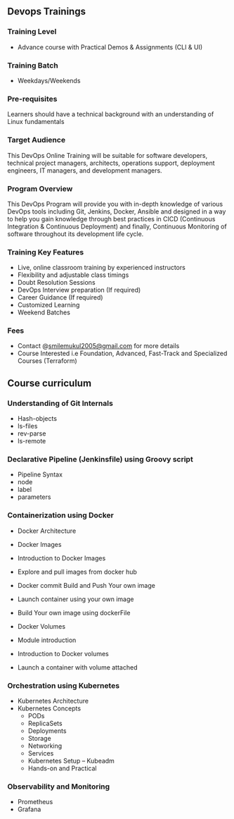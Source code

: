 ## Devops Trainings

### Training Level
- Advance course with Practical Demos & Assignments (CLI & UI)

### Training Batch
- Weekdays/Weekends

### Pre-requisites
Learners should have a technical background with an understanding of Linux fundamentals

### Target Audience
This DevOps Online Training will be suitable for software developers, technical project managers, architects, operations support, deployment engineers, IT managers, and development managers.

### Program Overview
This DevOps Program will provide you with in-depth knowledge of various DevOps tools including Git, Jenkins, Docker, Ansible and designed in a way to help you gain knowledge through best practices in CICD (Continuous Integration & Continuous Deployment) and finally, Continuous Monitoring of software throughout its development life cycle.

### Training Key Features
- Live, online classroom training by experienced instructors
- Flexibility and adjustable class timings
- Doubt Resolution Sessions
- DevOps Interview preparation (If required)
- Career Guidance (If required)
- Customized Learning
- Weekend Batches

### Fees
- Contact @smilemukul2005@gmail.com for more details
- Course Interested i.e Foundation, Advanced, Fast-Track and Specialized Courses (Terraform)

## Course curriculum

### Understanding of Git Internals
- Hash-objects
- ls-files
- rev-parse
- ls-remote

### Declarative Pipeline (Jenkinsfile) using Groovy script
- Pipeline Syntax
 - node
 - label
 - parameters

### Containerization using Docker
- Docker Architecture
- Docker Images
 - Introduction to Docker Images
 - Explore and pull images from docker hub
 - Docker commit Build and Push Your own image
 - Launch container using your own image
 - Build Your own image using dockerFile

- Docker Volumes
 - Module introduction
 - Introduction to Docker volumes
 - Launch a container with volume attached

### Orchestration using Kubernetes
- Kubernetes Architecture
- Kubernetes Concepts
  - PODs
  - ReplicaSets
  - Deployments
  - Storage
  - Networking
  - Services
  - Kubernetes Setup – Kubeadm
  - Hands-on and Practical

### Observability and Monitoring
- Prometheus
- Grafana
